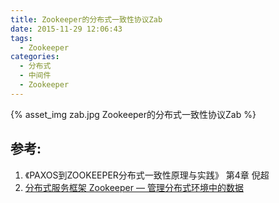 ```yaml
---
title: Zookeeper的分布式一致性协议Zab
date: 2015-11-29 12:06:43
tags:
  - Zookeeper
categories:
  - 分布式 
  - 中间件
  - Zookeeper 
---
```


{% asset_img  zab.jpg  Zookeeper的分布式一致性协议Zab %}

## 参考:

1. 《PAXOS到ZOOKEEPER分布式一致性原理与实践》 第4章 倪超
2. [分布式服务框架 Zookeeper — 管理分布式环境中的数据](https://www.ibm.com/developerworks/cn/opensource/os-cn-zookeeper/)